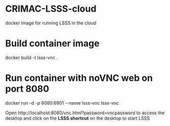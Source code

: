 # CRIMAC-LSSS-cloud
docker image for running LSSS in the cloud

# Build container image
docker build -t lsss-vnc .

# Run container with noVNC web on port 8080
docker run -d -p 8080:6901 --name lsss-vnc lsss-vnc

Open http://localhost:8080/vnc.html?password=vncpassword to access the desktop and click on the **LSSS shortcut** on the desktop to start LSSS
